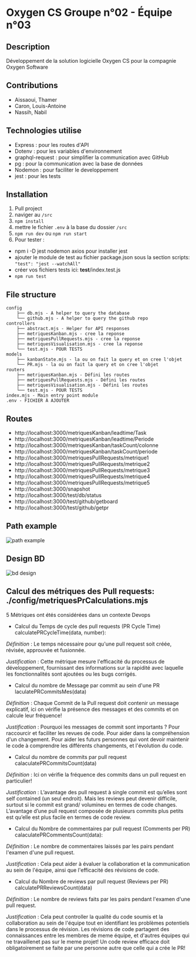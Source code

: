 # Oxygen CS Groupe n°02 - Équipe n°03

## Description

Développement de la solution logicielle Oxygen CS pour la compagnie Oxygen Software

## Contributions

- Aissaoui, Thamer                      
- Caron, Louis-Antoine                             
- Nassih, Nabil

## Technologies utilise

- Express : pour les routes d'API
- Dotenv : pour les variables d'environnement
- graphql-request : pour simplifier la communication avec GitHub
- pg : pour la communication avec la base de données
- Nodemon : pour faciliter le developpement
- jest : pour les tests

## Installation

1. Pull project
2. naviger au `/src`
3. `npm install`
4. mettre le fichier `.env` à la base du dossier `/src`
5. `npm run dev` ou `npm run start`
6. Pour tester :
  - npm i -D jest nodemon axios pour installer jest
  - ajouter le module de test au fichier package.json sous la section scripts:
  `"test": "jest --watchAll"`
  - créer vos fichiers tests ici: __test__/index.test.js
  - `npm run test`
## File structure

```
config
    ├── db.mjs - A helper to query the database
    └── github.mjs - A helper to query the github repo
controllers
    ├── abstract.mjs - Helper for API responses
    ├── metriquesKanban.mjs - cree la reponse
    ├── metriquesPullRequests.mjs - cree la reponse
    ├── metriquesVisualisation.mjs - cree la reponse
    └── test.mjs - POUR TESTS
models
    ├── kanbanState.mjs - la ou on fait la query et on cree l'objet
    └── PR.mjs - la ou on fait la query et on cree l'objet
routers
    ├── metriquesKanban.mjs - Défini les routes 
    ├── metriquesPullRequests.mjs - Défini les routes 
    ├── metriquesVisualisation.mjs - Défini les routes 
    └── test.mjs - POUR TESTS
index.mjs - Main entry point module
.env - FICHIER À AJOUTER

```

## Routes

- http://localhost:3000/metriquesKanban/leadtime/Task
- http://localhost:3000/metriquesKanban/leadtime/Periode
- http://localhost:3000/metriquesKanban/taskCount/colonne
- http://localhost:3000/metriquesKanban/taskCount/periode
- http://localhost:3000/metriquesPullRequests/metrique1
- http://localhost:3000/metriquesPullRequests/metrique2
- http://localhost:3000/metriquesPullRequests/metrique3
- http://localhost:3000/metriquesPullRequests/metrique4
- http://localhost:3000/metriquesPullRequests/metrique5
- http://localhost:3000/snapshot
- http://localhost:3000/test/db/status
- http://localhost:3000/test/github/getboard
- http://localhost:3000/test/github/getpr

## Path example 

![path example](https://www.plantuml.com/plantuml/png/JOyx3i9034JxFOLBA7812XG941GW0gAaSH83YpOss0xY-6JvI9IUUVCab-QetdSfH6xf2KKn1PNUIGqci3eSAjZJlITp2xyyCpDXLqdfm-rp0olaDaK-X_yomnjfAMMkKcd8xASyycZ13TwiJ-Xa8FML6ZSugNJVqJXynzdJ29_YUV3CqN6Gk4PwO89Hlciq0b5OAjukk_NuoDkt3cPAw54ubCJjyEaB)

## Design BD

![bd design](https://www.plantuml.com/plantuml/png/LOyn2iCm34LtdKBTMdg3J9cwP2cqUr5ifL6mvM0vGmYvUqC2BLt4up_uVDLMA9Sf1e2JvqwKyKbjO7I1pF0RthD4odF3CowTSF3hpzrIPddhduDU_5OYsGK-cEDOPemSMyu6SFGtf2tfGscqFXN31H2lABv2qR9paSZRnZXMFzp5O4bVdWfLE-9vlwaTs1LC7L88w5AOeXgIUdIKlLrW1QXP_VRn1m00 "")

## Calcul des métriques des Pull requests: ./config/metriquesPrCalculations.mjs

5 Métriques ont étés considérées dans un contexte Devops

- Calcul du Temps de cycle des pull requests (PR Cycle Time) calculatePRCycleTime(data, number):

*Définition* : Le temps nécessaire pour qu'une pull request soit créée, révisée, approuvée et fusionnée.

*Justification* : Cette métrique mesure l'efficacité du processus de développement, fournissant des informations sur la rapidité avec laquelle les fonctionnalités sont ajoutées ou les bugs corrigés.

- Calcul du nombre de Message par commit au sein d'une PR laculatePRCommitsMes(data)

*Définition* : Chaque Commit de la Pull request doit contenir un message explicatif, ici on vérifie la présence des messages et des commits et on calcule leur fréquence!

*Justification* :
Pourquoi les messages de commit sont importants ? Pour raccourcir et faciliter les revues de code. Pour aider dans la compréhension d'un changement. Pour aider les futurs personnes qui vont devoir maintenir le code à comprendre les différents changements, et l'évolution du code.

- Calcul du nombre de commits par pull request calaculatePRCommitsCount(data)

*Définition* : Ici on vérifie la fréquence des commits dans un pull request en particulier!

*Justification* :
L’avantage des pull request à single commit est qu’elles sont self contained (un seul endroit). Mais les reviews peut devenir difficile, surtout si le commit est grand/ volumineu en termes de code changes.
L’avantage d’une pull request composée de plusieurs commits plus petits est qu’elle est plus facile en termes de code review.

- Calcul du Nombre  de commentaires par pull request (Comments per PR) calaculatePRCommentsCount(data):

*Définition* : Le nombre de commentaires laissés par les pairs pendant l'examen d'une pull request.

*Justification* : Cela peut aider à évaluer la collaboration et la communication au sein de l'équipe, ainsi que l'efficacité des révisions de code.

- Calcul du Nombre  de reviews par pull request (Reviews per PR) calculatePRReviewsCount(data)

*Définition* : Le nombre de reviews faits par les pairs pendant l'examen d'une pull request.

*Justification* : Cela peut controller la qualité du code soumis et la collaboration au sein de l'équipe tout en identifiant les problèmes potentiels dans le processus de révision. Les révisions de code partagent des connaissances entre les membres de meme équipe, et d'autres équipes qui ne travaillenet pas sur le meme projet!
Un code review efficace doit obligatoirement se faite par une personne autre que celle qui a crée le PR!
